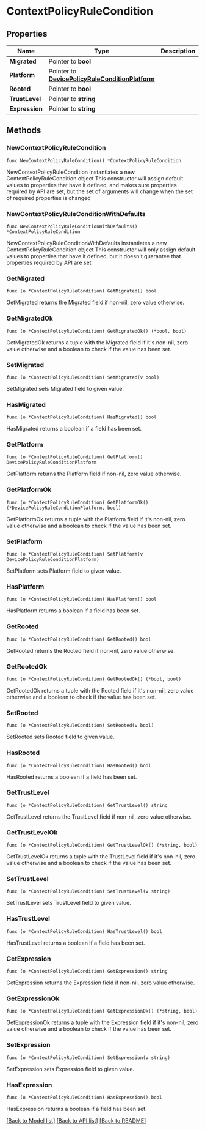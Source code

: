 # ContextPolicyRuleCondition

## Properties

Name | Type | Description | Notes
------------ | ------------- | ------------- | -------------
**Migrated** | Pointer to **bool** |  | [optional] 
**Platform** | Pointer to [**DevicePolicyRuleConditionPlatform**](DevicePolicyRuleConditionPlatform.md) |  | [optional] 
**Rooted** | Pointer to **bool** |  | [optional] 
**TrustLevel** | Pointer to **string** |  | [optional] 
**Expression** | Pointer to **string** |  | [optional] 

## Methods

### NewContextPolicyRuleCondition

`func NewContextPolicyRuleCondition() *ContextPolicyRuleCondition`

NewContextPolicyRuleCondition instantiates a new ContextPolicyRuleCondition object
This constructor will assign default values to properties that have it defined,
and makes sure properties required by API are set, but the set of arguments
will change when the set of required properties is changed

### NewContextPolicyRuleConditionWithDefaults

`func NewContextPolicyRuleConditionWithDefaults() *ContextPolicyRuleCondition`

NewContextPolicyRuleConditionWithDefaults instantiates a new ContextPolicyRuleCondition object
This constructor will only assign default values to properties that have it defined,
but it doesn't guarantee that properties required by API are set

### GetMigrated

`func (o *ContextPolicyRuleCondition) GetMigrated() bool`

GetMigrated returns the Migrated field if non-nil, zero value otherwise.

### GetMigratedOk

`func (o *ContextPolicyRuleCondition) GetMigratedOk() (*bool, bool)`

GetMigratedOk returns a tuple with the Migrated field if it's non-nil, zero value otherwise
and a boolean to check if the value has been set.

### SetMigrated

`func (o *ContextPolicyRuleCondition) SetMigrated(v bool)`

SetMigrated sets Migrated field to given value.

### HasMigrated

`func (o *ContextPolicyRuleCondition) HasMigrated() bool`

HasMigrated returns a boolean if a field has been set.

### GetPlatform

`func (o *ContextPolicyRuleCondition) GetPlatform() DevicePolicyRuleConditionPlatform`

GetPlatform returns the Platform field if non-nil, zero value otherwise.

### GetPlatformOk

`func (o *ContextPolicyRuleCondition) GetPlatformOk() (*DevicePolicyRuleConditionPlatform, bool)`

GetPlatformOk returns a tuple with the Platform field if it's non-nil, zero value otherwise
and a boolean to check if the value has been set.

### SetPlatform

`func (o *ContextPolicyRuleCondition) SetPlatform(v DevicePolicyRuleConditionPlatform)`

SetPlatform sets Platform field to given value.

### HasPlatform

`func (o *ContextPolicyRuleCondition) HasPlatform() bool`

HasPlatform returns a boolean if a field has been set.

### GetRooted

`func (o *ContextPolicyRuleCondition) GetRooted() bool`

GetRooted returns the Rooted field if non-nil, zero value otherwise.

### GetRootedOk

`func (o *ContextPolicyRuleCondition) GetRootedOk() (*bool, bool)`

GetRootedOk returns a tuple with the Rooted field if it's non-nil, zero value otherwise
and a boolean to check if the value has been set.

### SetRooted

`func (o *ContextPolicyRuleCondition) SetRooted(v bool)`

SetRooted sets Rooted field to given value.

### HasRooted

`func (o *ContextPolicyRuleCondition) HasRooted() bool`

HasRooted returns a boolean if a field has been set.

### GetTrustLevel

`func (o *ContextPolicyRuleCondition) GetTrustLevel() string`

GetTrustLevel returns the TrustLevel field if non-nil, zero value otherwise.

### GetTrustLevelOk

`func (o *ContextPolicyRuleCondition) GetTrustLevelOk() (*string, bool)`

GetTrustLevelOk returns a tuple with the TrustLevel field if it's non-nil, zero value otherwise
and a boolean to check if the value has been set.

### SetTrustLevel

`func (o *ContextPolicyRuleCondition) SetTrustLevel(v string)`

SetTrustLevel sets TrustLevel field to given value.

### HasTrustLevel

`func (o *ContextPolicyRuleCondition) HasTrustLevel() bool`

HasTrustLevel returns a boolean if a field has been set.

### GetExpression

`func (o *ContextPolicyRuleCondition) GetExpression() string`

GetExpression returns the Expression field if non-nil, zero value otherwise.

### GetExpressionOk

`func (o *ContextPolicyRuleCondition) GetExpressionOk() (*string, bool)`

GetExpressionOk returns a tuple with the Expression field if it's non-nil, zero value otherwise
and a boolean to check if the value has been set.

### SetExpression

`func (o *ContextPolicyRuleCondition) SetExpression(v string)`

SetExpression sets Expression field to given value.

### HasExpression

`func (o *ContextPolicyRuleCondition) HasExpression() bool`

HasExpression returns a boolean if a field has been set.


[[Back to Model list]](../README.md#documentation-for-models) [[Back to API list]](../README.md#documentation-for-api-endpoints) [[Back to README]](../README.md)


